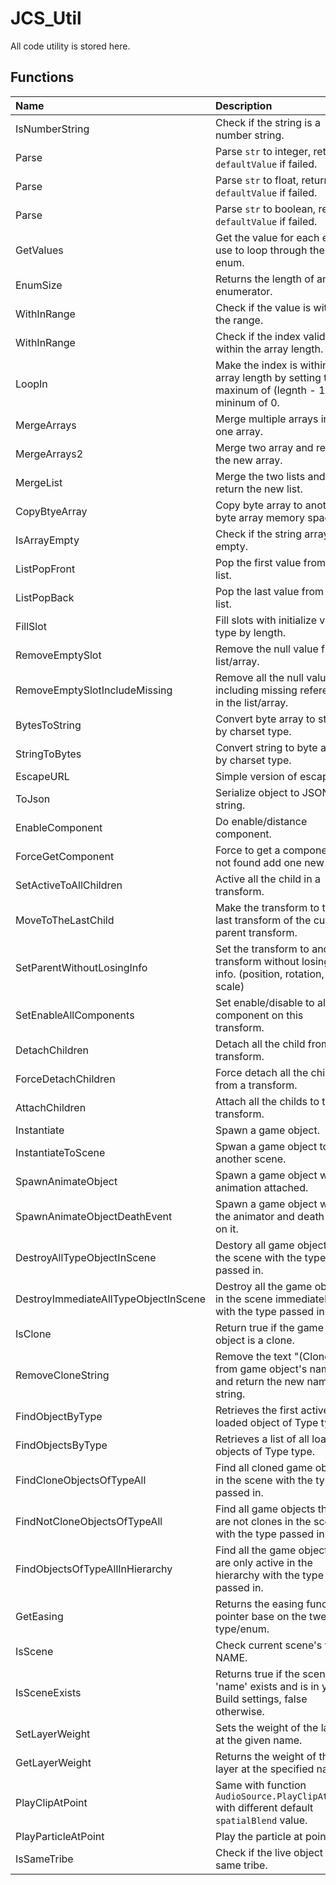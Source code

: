 # JCS_Util

All code utility is stored here.

## Functions

| Name                                 | Description                                                                                       |
|:-------------------------------------|:--------------------------------------------------------------------------------------------------|
| IsNumberString                       | Check if the string is a number string.                                                           |
| Parse                                | Parse `str` to integer, return `defaultValue` if failed.                                          |
| Parse                                | Parse `str` to float, return `defaultValue` if failed.                                            |
| Parse                                | Parse `str` to boolean, return `defaultValue` if failed.                                          |
| GetValues                            | Get the value for each enum, use to loop through the enum.                                        |
| EnumSize                             | Returns the length of an enumerator.                                                              |
| WithInRange                          | Check if the value is within the range.                                                           |
| WithInRange                          | Check if the index valid within the array length.                                                 |
| LoopIn                               | Make the index is within the array length by setting the maxinum of (legnth - 1) or mininum of 0. |
| MergeArrays                          | Merge multiple arrays into one array.                                                             |
| MergeArrays2                         | Merge two array and return the new array.                                                         |
| MergeList                            | Merge the two lists and return the new list.                                                      |
| CopyBtyeArray                        | Copy byte array to another byte array memory space.                                               |
| IsArrayEmpty                         | Check if the string array is empty.                                                               |
| ListPopFront                         | Pop the first value from the list.                                                                |
| ListPopBack                          | Pop the last value from the list.                                                                 |
| FillSlot                             | Fill slots with initialize value type by length.                                                  |
| RemoveEmptySlot                      | Remove the null value from a list/array.                                                          |
| RemoveEmptySlotIncludeMissing        | Remove all the null value including missing reference in the list/array.                          |
| BytesToString                        | Convert byte array to string by charset type.                                                     |
| StringToBytes                        | Convert string to byte array by charset type.                                                     |
| EscapeURL                            | Simple version of escape url.                                                                     |
| ToJson                               | Serialize object to JSON string.                                                                  |
| EnableComponent                      | Do enable/distance component.                                                                     |
| ForceGetComponent                    | Force to get a component, if not found add one new then.                                          |
| SetActiveToAllChildren               | Active all the child in a transform.                                                              |
| MoveToTheLastChild                   | Make the transform to the last transform of the current parent transform.                         |
| SetParentWithoutLosingInfo           | Set the transform to another transform without losing it's info. (position, rotation, scale)      |
| SetEnableAllComponents               | Set enable/disable to all component on this transform.                                            |
| DetachChildren                       | Detach all the child from a transform.                                                            |
| ForceDetachChildren                  | Force detach all the child from a transform.                                                      |
| AttachChildren                       | Attach all the childs to this transform.                                                          |
| Instantiate                          | Spawn a game object.                                                                              |
| InstantiateToScene                   | Spwan a game object to another scene.                                                             |
| SpawnAnimateObject                   | Spawn a game object with animation attached.                                                      |
| SpawnAnimateObjectDeathEvent         | Spawn a game object with the animator and death event on it.                                      |
| DestroyAllTypeObjectInScene          | Destory all game objects in the scene with the type passed in.                                    |
| DestroyImmediateAllTypeObjectInScene | Destroy all the game object in the scene immediately with the type passed in.                     |
| IsClone                              | Return true if the game object is a clone.                                                        |
| RemoveCloneString                    | Remove the text "(Clone)" from game object's name, and return the new name string.                |
| FindObjectByType                     | Retrieves the first active loaded object of Type type.                                            |
| FindObjectsByType                    | Retrieves a list of all loaded objects of Type type.                                              |
| FindCloneObjectsOfTypeAll            | Find all cloned game objects in the scene with the type passed in.                                |
| FindNotCloneObjectsOfTypeAll         | Find all game objects that are not clones in the scene with the type passed in.                   |
| FindObjectsOfTypeAllInHierarchy      | Find all the game object that are only active in the hierarchy with the type passed in.           |
| GetEasing                            | Returns the easing function pointer base on the tweener type/enum.                                |
| IsScene                              | Check current scene's with NAME.                                                                  |
| IsSceneExists                        | Returns true if the scene 'name' exists and is in your Build settings, false otherwise.           |
| SetLayerWeight                       | Sets the weight of the layer at the given name.                                                   |
| GetLayerWeight                       | Returns the weight of the layer at the specified name.                                            |
| PlayClipAtPoint                      | Same with function `AudioSource.PlayClipAtPoint` with different default `spatialBlend` value.     |
| PlayParticleAtPoint                  | Play the particle at point.                                                                       |
| IsSameTribe                          | Check if the live object is the same tribe.                                                       |
